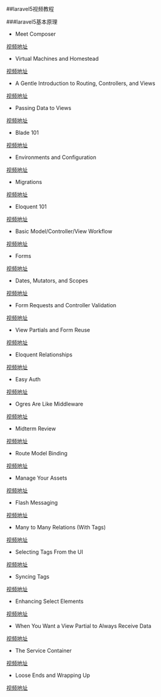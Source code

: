 ##laravel5视频教程

###laravel5基本原理

- Meet Composer

[视频地址](http://7xo7bi.com1.z0.glb.clouddn.com/Laravel5Fundamentals01%20-%20Meet%20Composer.mp4)

- Virtual Machines and Homestead

[视频地址](http://7xo7bi.com1.z0.glb.clouddn.com/Laravel5Fundamentals02%20-%20Virtual%20Machines%20and%20Homestead.mp4)

- A Gentle Introduction to Routing, Controllers, and Views

[视频地址](http://7xo7bi.com1.z0.glb.clouddn.com/Laravel5Fundamentals03%20-%20A%20Gentle%20Introduction%20to%20Routing%252C%20Controllers%252C%20and%20Views.mp4)


- Passing Data to Views

[视频地址](http://7xo7bi.com1.z0.glb.clouddn.com/Laravel5Fundamentals04%20-%20Passing%20Data%20to%20Views.mp4)

- Blade 101

[视频地址](http://7xo7bi.com1.z0.glb.clouddn.com/Laravel5Fundamentals05%20-%20Blade%20101.mp4)

- Environments and Configuration

[视频地址](http://7xo7bi.com1.z0.glb.clouddn.com/Laravel5Fundamentals06%20-%20Environments%20and%20Configuration.mp4)

- Migrations

[视频地址](http://7xo7bi.com1.z0.glb.clouddn.com/Laravel5Fundamentals07%20-%20Migrations.mp4)

- Eloquent 101

[视频地址](http://7xo7bi.com1.z0.glb.clouddn.com/Laravel5Fundamentals08%20-%20Eloquent%20101.mp4)

- Basic Model/Controller/View Workflow

[视频地址](http://7xo7bi.com1.z0.glb.clouddn.com/Laravel5Fundamentals09%20-%20Basic%20Model_Controller_View%20Workflow.mp4)

- Forms

[视频地址](http://7xo7bi.com1.z0.glb.clouddn.com/Laravel5Fundamentals10%20-%20Forms.mp4)

- Dates, Mutators, and Scopes

[视频地址](http://7xo7bi.com1.z0.glb.clouddn.com/Laravel5Fundamentals11%20-%20Dates,%20Mutators,%20and%20Scopes.mp4)

- Form Requests and Controller Validation

[视频地址](http://7xo7bi.com1.z0.glb.clouddn.com/Laravel5Fundamentals12%20-%20Form%20Requests%20and%20Controller%20Validation.mp4)

- View Partials and Form Reuse

[视频地址](http://7xo7bi.com1.z0.glb.clouddn.com/Laravel5Fundamentals13%20-%20View%20Partials%20and%20Form%20Reuse.mp4)

- Eloquent Relationships

[视频地址](http://7xo7bi.com1.z0.glb.clouddn.com/Laravel5Fundamentals14%20-%20Eloquent%20Relationships.mp4)

- Easy Auth

[视频地址](http://7xo7bi.com1.z0.glb.clouddn.com/Laravel5Fundamentals15%20-%20Easy%20Auth.mp4)

- Ogres Are Like Middleware

[视频地址](http://7xo7bi.com1.z0.glb.clouddn.com/Laravel5Fundamentals16%20-%20Ogres%20Are%20Like%20Middleware.mp4)

- Midterm Review

[视频地址](http://7xo7bi.com1.z0.glb.clouddn.com/Laravel5Fundamentals17%20-%20Midterm%20Review.mp4)

- Route Model Binding

[视频地址](http://7xo7bi.com1.z0.glb.clouddn.com/Laravel5Fundamentals18%20-%20Route%20Model%20Binding.mp4)

- Manage Your Assets

[视频地址](http://7xo7bi.com1.z0.glb.clouddn.com/Laravel5Fundamentals19%20-%20Manage%20Your%20Assets.mp4)

- Flash Messaging

[视频地址](http://7xo7bi.com1.z0.glb.clouddn.com/Laravel5Fundamentals20%20-%20Flash%20Messaging.mp4)

- Many to Many Relations (With Tags)

[视频地址](http://7xo7bi.com1.z0.glb.clouddn.com/Laravel5Fundamentals21%20-%20Many%20to%20Many%20Relations%20%2528With%20Tags%2529.mp4)

- Selecting Tags From the UI

[视频地址](http://7xo7bi.com1.z0.glb.clouddn.com/Laravel5Fundamentals22%20-%20Selecting%20Tags%20From%20the%20UI.mp4)

- Syncing Tags

[视频地址](http://7xo7bi.com1.z0.glb.clouddn.com/Laravel5Fundamentals23%20-%20Syncing%20Tags.mp4)

- Enhancing Select Elements

[视频地址](http://7xo7bi.com1.z0.glb.clouddn.com/Laravel5Fundamentals24%20-%20Enhancing%20Select%20Elements.mp4)

- When You Want a View Partial to Always Receive Data

[视频地址](http://7xo7bi.com1.z0.glb.clouddn.com/Laravel5Fundamentals25%20-%20When%20You%20Want%20a%20View%20Partial%20to%20Always%20Receive%20Data.mp4)

- The Service Container

[视频地址](http://7xo7bi.com1.z0.glb.clouddn.com/Laravel5Fundamentals26%20-%20The%20Service%20Container.mp4)

- Loose Ends and Wrapping Up

[视频地址](http://7xo7bi.com1.z0.glb.clouddn.com/Laravel5Fundamentals27%20-%20Loose%20Ends%20and%20Wrapping%20Up.mp4)